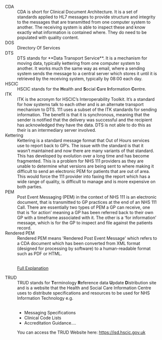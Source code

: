 <dl>

  <dt><a name="cda">CDA</a></dt>
  <dd>CDA is short for Clinical Document Architecture. It is a set of standards applied to HL7 messages to provide structure and integrity to the messages that are transmitted from one computer system to another. The receiving system is able to inspect these and know exactly what information is contained where. They do need to be populated with quality content.</dd>

  <dt><a name="dos">DOS</a></dt>
  <dd>Directory Of Services</dd>

  <dt>DTS</dt>
  <dd>DTS stands for **Data Transport Service**. It is a mechanism for moving data, typically kettering from one computer system to another. It works much the same way as email, where a sending system sends the message to a central server which stores it until it is retrieved by the receiving system, typically by 08:00 each day.</dd>

  <dt><a name="hscic">HSCIC</a></dt>
  <dd>HSCIC stands for the <b>H</b>ealth and <b>S</b>ocial <b>C</b>are <b>I</b>nformation <b>C</b>entre.<dd>

  <dt>ITK</dt>
  <dd>ITK is the acronym for HSCIC’s Interoperability Toolkit. It’s a standard for how systems talk to each other and is an alternate transport mechanism to DTS. 111 uses a subset of the ITK standards for sending information. The benefit is that it is synchronous, meaning that the sender is notified that the delivery was successful and the recipient has acknowledged they have the data. DTS is not able to do this as their is an intermediary server involved.</dd>

  <dt><a name="kettering">Kettering</a></dt>
  <dd>Kettering is a standard message format that Out of Hours services use to report back to GP’s. The issue with the standard is that it wasn’t maintained and now there are many variants of that standard. This has developed by evolution over a long time and has become fragmented. This is a problem for NHS 111 providers as they are unable to determine what versions are being sent to where making it difficult to send an electronic PEM for patients that are out of area. This would force the 111 provider into faxing the report which has a wide range of quality, is difficult to manage and is more expensive on both parties.</dd>

  <dt><a name="pem">PEM</a></dt>
  <dd>Post Event Messaging (PEM) in the context of NHS 111 is an electronic document, that is transmitted to GP practices at the end of an NHS 111 Call. There are essentially two types of PEM a GP can receive, one that is ‘for action’ meaning a GP has been referred back to their own GP with a timeframe associated with it. The other is a ‘for information’ message, which is for the GP to inspect and file against the patients record.<dd>

  <dt><a name="renderedpem">Rendered PEM</a></dt>
  <dd>Rendered PEM means 'Rendered Post Event Message' which refers to a CDA document which has been converted from XML format (designed for processing by software) to a human-readable format such as PDF or HTML.<br><br>

  <a href="../technical_faq#renderedpem">Full Explanation</a>
  <dd>

  <dt><a name="trud">TRUD</a></dt>
  <dd>TRUD stands for <b>T</b>erminology <b>R</b>eference data <b>U</b>pdate <b>D</b>istribution site and is a website that the Health and Social Care Information Centre uses to distribute specifications and resources to be used for NHS Information Technology e.g.
  <br><br>
  <ul>
  <li>Messaging Specifications</li>
  <li>Clinical Code Lists</li>
  <li>Accreditation Guidance....</li>
  </ul>
  You can access the TRUD Website here: <a href="https://isd.hscic.gov.uk/">https://isd.hscic.gov.uk</a>
  <dd>

</dl>
